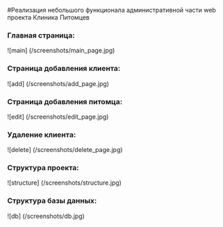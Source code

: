 #Реализация небольшого функционала административной части web проекта Клиника Питомцев

### Главная страница:
![main] (/screenshots/main_page.jpg)

### Страница добавления клиента:
![add] (/screenshots/add_page.jpg)

### Страница добавления питомца:
![edit] (/screenshots/edit_page.jpg)

### Удаление клиента:
![delete] (/screenshots/delete_page.jpg)

 ### Структура проекта:
 ![structure] (/screenshots/structure.jpg)

 ### Структура базы данных:
 ![db] (/screenshots/db.jpg)
